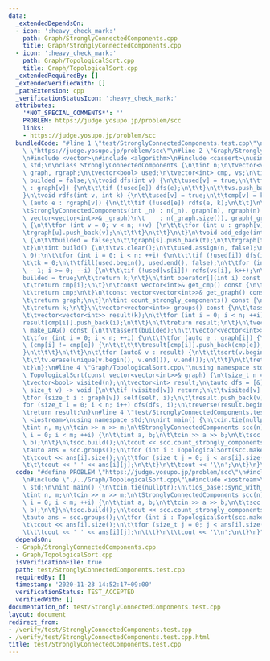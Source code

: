 ```yaml
---
data:
  _extendedDependsOn:
  - icon: ':heavy_check_mark:'
    path: Graph/StronglyConnectedComponents.cpp
    title: Graph/StronglyConnectedComponents.cpp
  - icon: ':heavy_check_mark:'
    path: Graph/TopologicalSort.cpp
    title: Graph/TopologicalSort.cpp
  _extendedRequiredBy: []
  _extendedVerifiedWith: []
  _pathExtension: cpp
  _verificationStatusIcon: ':heavy_check_mark:'
  attributes:
    '*NOT_SPECIAL_COMMENTS*': ''
    PROBLEM: https://judge.yosupo.jp/problem/scc
    links:
    - https://judge.yosupo.jp/problem/scc
  bundledCode: "#line 1 \"test/StronglyConnectedComponents.test.cpp\"\n#define PROBLEM\
    \ \"https://judge.yosupo.jp/problem/scc\"\n#line 2 \"Graph/StronglyConnectedComponents.cpp\"\
    \n#include <vector>\n#include <algorithm>\n#include <cassert>\nusing namespace\
    \ std;\n\nclass StronglyConnectedComponents {\n\tint n;\n\tvector<vector<int>>\
    \ graph, rgraph;\n\tvector<bool> used;\n\tvector<int> cmp, vs;\n\tint k;\n\tbool\
    \ builded = false;\n\tvoid dfs(int v) {\n\t\tused[v] = true;\n\t\tfor (auto e\
    \ : graph[v]) {\n\t\t\tif (!used[e]) dfs(e);\n\t\t}\n\t\tvs.push_back(v);\n\t\
    }\n\tvoid rdfs(int v, int k) {\n\t\tused[v] = true;\n\t\tcmp[v] = k;\n\t\tfor\
    \ (auto e : rgraph[v]) {\n\t\t\tif (!used[e]) rdfs(e, k);\n\t\t}\n\t}\n\npublic:\n\
    \tStronglyConnectedComponents(int _n) : n(_n), graph(n), rgraph(n) {}\n\tStronglyConnectedComponents(const\
    \ vector<vector<int>>& _graph)\n\t    : n(_graph.size()), graph(_graph), rgraph(_graph)\
    \ {\n\t\tfor (int v = 0; v < n; ++v) {\n\t\t\tfor (int u : graph[v]) {\n\t\t\t\
    \trgraph[u].push_back(v);\n\t\t\t}\n\t\t}\n\t}\n\tvoid add_edge(int s, int t)\
    \ {\n\t\tbuilded = false;\n\t\tgraph[s].push_back(t);\n\t\trgraph[t].push_back(s);\n\
    \t}\n\tint build() {\n\t\tvs.clear();\n\t\tused.assign(n, false);\n\t\tcmp.assign(n,\
    \ 0);\n\t\tfor (int i = 0; i < n; ++i) {\n\t\t\tif (!used[i]) dfs(i);\n\t\t}\n\
    \t\tk = 0;\n\t\tfill(used.begin(), used.end(), false);\n\t\tfor (int i = vs.size()\
    \ - 1; i >= 0; --i) {\n\t\t\tif (!used[vs[i]]) rdfs(vs[i], k++);\n\t\t}\n\t\t\
    builded = true;\n\t\treturn k;\n\t}\n\tint operator[](int i) const {\n\t\tassert(builded);\n\
    \t\treturn cmp[i];\n\t}\n\tconst vector<int>& get_cmp() const {\n\t\tassert(builded);\n\
    \t\treturn cmp;\n\t}\n\tconst vector<vector<int>>& get_graph() const {\n\t\tassert(builded);\n\
    \t\treturn graph;\n\t}\n\tint count_strongly_components() const {\n\t\tassert(builded);\n\
    \t\treturn k;\n\t}\n\tvector<vector<int>> groups() const {\n\t\tassert(builded);\n\
    \t\tvector<vector<int>> result(k);\n\t\tfor (int i = 0; i < n; ++i) {\n\t\t\t\
    result[cmp[i]].push_back(i);\n\t\t}\n\t\treturn result;\n\t}\n\tvector<vector<int>>\
    \ make_DAG() const {\n\t\tassert(builded);\n\t\tvector<vector<int>> result(k);\n\
    \t\tfor (int i = 0; i < n; ++i) {\n\t\t\tfor (auto e : graph[i]) {\n\t\t\t\tif\
    \ (cmp[i] != cmp[e]) {\n\t\t\t\t\tresult[cmp[i]].push_back(cmp[e]);\n\t\t\t\t\
    }\n\t\t\t}\n\t\t}\n\t\tfor (auto& v : result) {\n\t\t\tsort(v.begin(), v.end());\n\
    \t\t\tv.erase(unique(v.begin(), v.end()), v.end());\n\t\t}\n\t\treturn result;\n\
    \t}\n};\n#line 4 \"Graph/TopologicalSort.cpp\"\nusing namespace std;\n\nvector<int>\
    \ TopologicalSort(const vector<vector<int>>& graph) {\n\tsize_t n = graph.size();\n\
    \tvector<bool> visited(n);\n\tvector<int> result;\n\tauto dfs = [&](auto self,\
    \ size_t v) -> void {\n\t\tif (visited[v]) return;\n\t\tvisited[v] = true;\n\t\
    \tfor (size_t i : graph[v]) self(self, i);\n\t\tresult.push_back(v);\n\t};\n\t\
    for (size_t i = 0; i < n; i++) dfs(dfs, i);\n\treverse(result.begin(), result.end());\n\
    \treturn result;\n}\n#line 4 \"test/StronglyConnectedComponents.test.cpp\"\n#include\
    \ <iostream>\nusing namespace std;\n\nint main() {\n\tcin.tie(nullptr);\n\tios_base::sync_with_stdio(false);\n\
    \tint n, m;\n\tcin >> n >> m;\n\tStronglyConnectedComponents scc(n);\n\tfor (int\
    \ i = 0; i < m; ++i) {\n\t\tint a, b;\n\t\tcin >> a >> b;\n\t\tscc.add_edge(a,\
    \ b);\n\t}\n\tscc.build();\n\tcout << scc.count_strongly_components() << '\\n';\n\
    \tauto ans = scc.groups();\n\tfor (int i : TopologicalSort(scc.make_DAG())) {\n\
    \t\tcout << ans[i].size();\n\t\tfor (size_t j = 0; j < ans[i].size(); ++j) {\n\
    \t\t\tcout << ' ' << ans[i][j];\n\t\t}\n\t\tcout << '\\n';\n\t}\n}\n"
  code: "#define PROBLEM \"https://judge.yosupo.jp/problem/scc\"\n#include \"./../Graph/StronglyConnectedComponents.cpp\"\
    \n#include \"./../Graph/TopologicalSort.cpp\"\n#include <iostream>\nusing namespace\
    \ std;\n\nint main() {\n\tcin.tie(nullptr);\n\tios_base::sync_with_stdio(false);\n\
    \tint n, m;\n\tcin >> n >> m;\n\tStronglyConnectedComponents scc(n);\n\tfor (int\
    \ i = 0; i < m; ++i) {\n\t\tint a, b;\n\t\tcin >> a >> b;\n\t\tscc.add_edge(a,\
    \ b);\n\t}\n\tscc.build();\n\tcout << scc.count_strongly_components() << '\\n';\n\
    \tauto ans = scc.groups();\n\tfor (int i : TopologicalSort(scc.make_DAG())) {\n\
    \t\tcout << ans[i].size();\n\t\tfor (size_t j = 0; j < ans[i].size(); ++j) {\n\
    \t\t\tcout << ' ' << ans[i][j];\n\t\t}\n\t\tcout << '\\n';\n\t}\n}"
  dependsOn:
  - Graph/StronglyConnectedComponents.cpp
  - Graph/TopologicalSort.cpp
  isVerificationFile: true
  path: test/StronglyConnectedComponents.test.cpp
  requiredBy: []
  timestamp: '2020-11-23 14:52:17+09:00'
  verificationStatus: TEST_ACCEPTED
  verifiedWith: []
documentation_of: test/StronglyConnectedComponents.test.cpp
layout: document
redirect_from:
- /verify/test/StronglyConnectedComponents.test.cpp
- /verify/test/StronglyConnectedComponents.test.cpp.html
title: test/StronglyConnectedComponents.test.cpp
---
```

